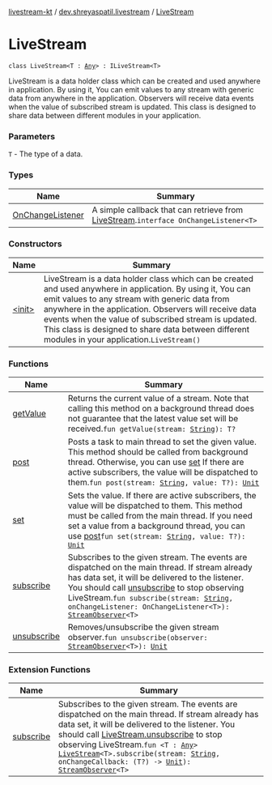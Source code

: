 [livestream-kt](../../index.md) / [dev.shreyaspatil.livestream](../index.md) / [LiveStream](./index.md)

# LiveStream

`class LiveStream<T : `[`Any`](https://kotlinlang.org/api/latest/jvm/stdlib/kotlin/-any/index.html)`> : ILiveStream<T>`

LiveStream is a data holder class which can be created and used anywhere in application.
By using it, You can emit values to any stream with generic data from anywhere in the application.
Observers will receive data events when the value of subscribed stream is updated.
This class is designed to share data between different modules in your application.

### Parameters

`T` - The type of a data.

### Types

| Name | Summary |
|---|---|
| [OnChangeListener](-on-change-listener/index.md) | A simple callback that can retrieve from [LiveStream](./index.md).`interface OnChangeListener<T>` |

### Constructors

| Name | Summary |
|---|---|
| [&lt;init&gt;](-init-.md) | LiveStream is a data holder class which can be created and used anywhere in application. By using it, You can emit values to any stream with generic data from anywhere in the application. Observers will receive data events when the value of subscribed stream is updated. This class is designed to share data between different modules in your application.`LiveStream()` |

### Functions

| Name | Summary |
|---|---|
| [getValue](get-value.md) | Returns the current value of a stream. Note that calling this method on a background thread does not guarantee that the latest value set will be received.`fun getValue(stream: `[`String`](https://kotlinlang.org/api/latest/jvm/stdlib/kotlin/-string/index.html)`): T?` |
| [post](post.md) | Posts a task to main thread to set the given value. This method should be called from background thread. Otherwise, you can use [set](set.md) If there are active subscribers, the value will be dispatched to them.`fun post(stream: `[`String`](https://kotlinlang.org/api/latest/jvm/stdlib/kotlin/-string/index.html)`, value: T?): `[`Unit`](https://kotlinlang.org/api/latest/jvm/stdlib/kotlin/-unit/index.html) |
| [set](set.md) | Sets the value. If there are active subscribers, the value will be dispatched to them. This method must be called from the main thread. If you need set a value from a background thread, you can use [post](post.md)`fun set(stream: `[`String`](https://kotlinlang.org/api/latest/jvm/stdlib/kotlin/-string/index.html)`, value: T?): `[`Unit`](https://kotlinlang.org/api/latest/jvm/stdlib/kotlin/-unit/index.html) |
| [subscribe](subscribe.md) | Subscribes to the given stream. The events are dispatched on the main thread. If stream already has data set, it will be delivered to the listener. You should call [unsubscribe](unsubscribe.md) to stop observing LiveStream.`fun subscribe(stream: `[`String`](https://kotlinlang.org/api/latest/jvm/stdlib/kotlin/-string/index.html)`, onChangeListener: OnChangeListener<T>): `[`StreamObserver`](../-stream-observer/index.md)`<T>` |
| [unsubscribe](unsubscribe.md) | Removes/unsubscribe the given stream observer.`fun unsubscribe(observer: `[`StreamObserver`](../-stream-observer/index.md)`<T>): `[`Unit`](https://kotlinlang.org/api/latest/jvm/stdlib/kotlin/-unit/index.html) |

### Extension Functions

| Name | Summary |
|---|---|
| [subscribe](../../dev.shreyaspatil.livestream.extension/subscribe.md) | Subscribes to the given stream. The events are dispatched on the main thread. If stream already has data set, it will be delivered to the listener. You should call [LiveStream.unsubscribe](unsubscribe.md) to stop observing LiveStream.`fun <T : `[`Any`](https://kotlinlang.org/api/latest/jvm/stdlib/kotlin/-any/index.html)`> `[`LiveStream`](./index.md)`<T>.subscribe(stream: `[`String`](https://kotlinlang.org/api/latest/jvm/stdlib/kotlin/-string/index.html)`, onChangeCallback: (T?) -> `[`Unit`](https://kotlinlang.org/api/latest/jvm/stdlib/kotlin/-unit/index.html)`): `[`StreamObserver`](../-stream-observer/index.md)`<T>` |

